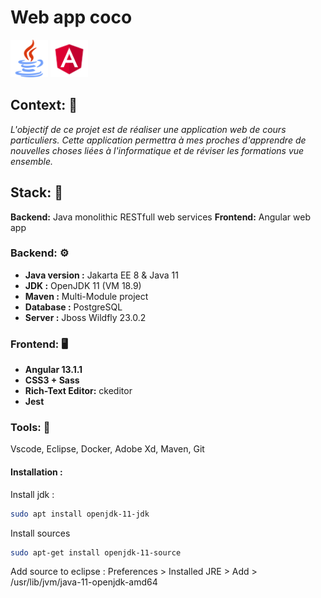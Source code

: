 # Web app coco 

<img src="./documents/images/java.svg" width="60"> <img src="./documents/images/angular.svg" width="60"> 


## Context: 🔦
*L'objectif de ce projet est de réaliser une application web de cours particuliers. Cette application permettra à mes proches d'apprendre de nouvelles choses liées à l'informatique et de réviser les formations vue ensemble.*


## Stack: 🧱 
**Backend:** Java monolithic RESTfull web services
**Frontend:** Angular web app

### Backend: ⚙️
* **Java version :** Jakarta EE 8 & Java 11
* **JDK :** OpenJDK 11 (VM 18.9)
* **Maven :** Multi-Module project
* **Database :** PostgreSQL
* **Server :** Jboss Wildfly 23.0.2

### Frontend: 🖥️ 
* **Angular 13.1.1**
* **CSS3 + Sass**
* **Rich-Text Editor:** ckeditor 
* **Jest**

### Tools: 🧰 
Vscode, Eclipse, Docker, Adobe Xd, Maven, Git


#### Installation :
Install jdk :
```bash
sudo apt install openjdk-11-jdk
```

Install sources
```bash
sudo apt-get install openjdk-11-source
```

Add source to eclipse :
Preferences > Installed JRE > Add > /usr/lib/jvm/java-11-openjdk-amd64


